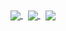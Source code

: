 <a href="https://github.com/danbart">
  <img align="center" src="https://github-readme-stats.vercel.app/api/top-langs/?username=danbart&theme=algolia&layout=compact&langs_count=8" />
</a>
&nbsp;
<a href="https://github.com/danbart">
  <img align="center" src="https://github-readme-stats.vercel.app/api?username=danbart&theme=algolia&count_private=true&show_icons=true" />
</a>
&nbsp;
<a href="https://github.com/danbart">
  <img align="center" src="https://wakatime.com/share/@danbart/5383d78f-ad65-4f2a-bb70-0f6e3a62c6f7.svg" />
</a>

<!--
**danbart/danbart** is a ✨ _special_ ✨ repository because its `README.md` (this file) appears on your GitHub profile.

Here are some ideas to get you started:

- 🔭 I’m currently working on MANCUERNA and freelancer
- 🌱 I’m currently learning React and typesctipt
- 👯 I’m looking to collaborate on ...
- 🤔 I’m looking for help with ...
- 💬 Ask me about ...
- 📫 How to reach me: ...
- 😄 Pronouns: ...
- ⚡ Fun fact: ...
-->
